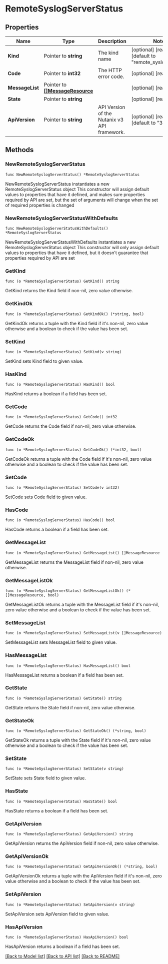 # RemoteSyslogServerStatus

## Properties

Name | Type | Description | Notes
------------ | ------------- | ------------- | -------------
**Kind** | Pointer to **string** | The kind name | [optional] [readonly] [default to "remote_syslog_server"]
**Code** | Pointer to **int32** | The HTTP error code. | [optional] [readonly] 
**MessageList** | Pointer to [**[]MessageResource**](MessageResource.md) |  | [optional] [readonly] 
**State** | Pointer to **string** |  | [optional] [readonly] 
**ApiVersion** | Pointer to **string** | API Version of the Nutanix v3 API framework. | [optional] [readonly] [default to "3.1.0"]

## Methods

### NewRemoteSyslogServerStatus

`func NewRemoteSyslogServerStatus() *RemoteSyslogServerStatus`

NewRemoteSyslogServerStatus instantiates a new RemoteSyslogServerStatus object
This constructor will assign default values to properties that have it defined,
and makes sure properties required by API are set, but the set of arguments
will change when the set of required properties is changed

### NewRemoteSyslogServerStatusWithDefaults

`func NewRemoteSyslogServerStatusWithDefaults() *RemoteSyslogServerStatus`

NewRemoteSyslogServerStatusWithDefaults instantiates a new RemoteSyslogServerStatus object
This constructor will only assign default values to properties that have it defined,
but it doesn't guarantee that properties required by API are set

### GetKind

`func (o *RemoteSyslogServerStatus) GetKind() string`

GetKind returns the Kind field if non-nil, zero value otherwise.

### GetKindOk

`func (o *RemoteSyslogServerStatus) GetKindOk() (*string, bool)`

GetKindOk returns a tuple with the Kind field if it's non-nil, zero value otherwise
and a boolean to check if the value has been set.

### SetKind

`func (o *RemoteSyslogServerStatus) SetKind(v string)`

SetKind sets Kind field to given value.

### HasKind

`func (o *RemoteSyslogServerStatus) HasKind() bool`

HasKind returns a boolean if a field has been set.

### GetCode

`func (o *RemoteSyslogServerStatus) GetCode() int32`

GetCode returns the Code field if non-nil, zero value otherwise.

### GetCodeOk

`func (o *RemoteSyslogServerStatus) GetCodeOk() (*int32, bool)`

GetCodeOk returns a tuple with the Code field if it's non-nil, zero value otherwise
and a boolean to check if the value has been set.

### SetCode

`func (o *RemoteSyslogServerStatus) SetCode(v int32)`

SetCode sets Code field to given value.

### HasCode

`func (o *RemoteSyslogServerStatus) HasCode() bool`

HasCode returns a boolean if a field has been set.

### GetMessageList

`func (o *RemoteSyslogServerStatus) GetMessageList() []MessageResource`

GetMessageList returns the MessageList field if non-nil, zero value otherwise.

### GetMessageListOk

`func (o *RemoteSyslogServerStatus) GetMessageListOk() (*[]MessageResource, bool)`

GetMessageListOk returns a tuple with the MessageList field if it's non-nil, zero value otherwise
and a boolean to check if the value has been set.

### SetMessageList

`func (o *RemoteSyslogServerStatus) SetMessageList(v []MessageResource)`

SetMessageList sets MessageList field to given value.

### HasMessageList

`func (o *RemoteSyslogServerStatus) HasMessageList() bool`

HasMessageList returns a boolean if a field has been set.

### GetState

`func (o *RemoteSyslogServerStatus) GetState() string`

GetState returns the State field if non-nil, zero value otherwise.

### GetStateOk

`func (o *RemoteSyslogServerStatus) GetStateOk() (*string, bool)`

GetStateOk returns a tuple with the State field if it's non-nil, zero value otherwise
and a boolean to check if the value has been set.

### SetState

`func (o *RemoteSyslogServerStatus) SetState(v string)`

SetState sets State field to given value.

### HasState

`func (o *RemoteSyslogServerStatus) HasState() bool`

HasState returns a boolean if a field has been set.

### GetApiVersion

`func (o *RemoteSyslogServerStatus) GetApiVersion() string`

GetApiVersion returns the ApiVersion field if non-nil, zero value otherwise.

### GetApiVersionOk

`func (o *RemoteSyslogServerStatus) GetApiVersionOk() (*string, bool)`

GetApiVersionOk returns a tuple with the ApiVersion field if it's non-nil, zero value otherwise
and a boolean to check if the value has been set.

### SetApiVersion

`func (o *RemoteSyslogServerStatus) SetApiVersion(v string)`

SetApiVersion sets ApiVersion field to given value.

### HasApiVersion

`func (o *RemoteSyslogServerStatus) HasApiVersion() bool`

HasApiVersion returns a boolean if a field has been set.


[[Back to Model list]](../README.md#documentation-for-models) [[Back to API list]](../README.md#documentation-for-api-endpoints) [[Back to README]](../README.md)


